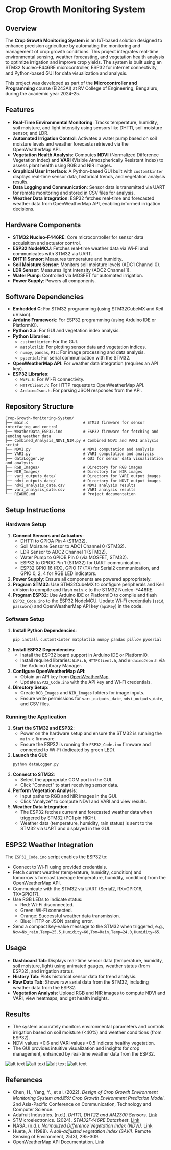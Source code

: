 # Crop Growth Monitoring System

## Overview
The **Crop Growth Monitoring System** is an IoT-based solution designed to enhance precision agriculture by automating the monitoring and management of crop growth conditions. This project integrates real-time environmental sensing, weather forecasting, and vegetation health analysis to optimize irrigation and improve crop yields. The system is built using an STM32 Nucleo-F446RE microcontroller, ESP32 for internet connectivity, and Python-based GUI for data visualization and analysis.

This project was developed as part of the **Microcontroller and Programming** course (EI243AI) at RV College of Engineering, Bengaluru, during the academic year 2024-25.

## Features
- **Real-Time Environmental Monitoring**: Tracks temperature, humidity, soil moisture, and light intensity using sensors like DHT11, soil moisture sensor, and LDR.
- **Automated Irrigation Control**: Activates a water pump based on soil moisture levels and weather forecasts retrieved via the OpenWeatherMap API.
- **Vegetation Health Analysis**: Computes **NDVI** (Normalized Difference Vegetation Index) and **VARI** (Visible Atmospherically Resistant Index) to assess plant health using RGB and NIR images.
- **Graphical User Interface**: A Python-based GUI built with `customtkinter` displays real-time sensor data, historical trends, and vegetation analysis results.
- **Data Logging and Communication**: Sensor data is transmitted via UART for remote monitoring and stored in CSV files for analysis.
- **Weather Data Integration**: ESP32 fetches real-time and forecasted weather data from OpenWeatherMap API, enabling informed irrigation decisions.

## Hardware Components
- **STM32 Nucleo-F446RE**: Core microcontroller for sensor data acquisition and actuator control.
- **ESP32 NodeMCU**: Fetches real-time weather data via Wi-Fi and communicates with STM32 via UART.
- **DHT11 Sensor**: Measures temperature and humidity.
- **Soil Moisture Sensor**: Monitors soil moisture levels (ADC1 Channel 0).
- **LDR Sensor**: Measures light intensity (ADC2 Channel 1).
- **Water Pump**: Controlled via MOSFET for automated irrigation.
- **Power Supply**: Powers all components.

## Software Dependencies
- **Embedded C**: For STM32 programming (using STM32CubeMX and Keil uVision).
- **Arduino Framework**: For ESP32 programming (using Arduino IDE or PlatformIO).
- **Python 3.x**: For GUI and vegetation index analysis.
- **Python Libraries**:
  - `customtkinter`: For the GUI.
  - `matplotlib`: For plotting sensor data and vegetation indices.
  - `numpy`, `pandas`, `PIL`: For image processing and data analysis.
  - `pyserial`: For serial communication with the STM32.
- **OpenWeatherMap API**: For weather data integration (requires an API key).
- **ESP32 Libraries**:
  - `WiFi.h`: For Wi-Fi connectivity.
  - `HTTPClient.h`: For HTTP requests to OpenWeatherMap API.
  - `ArduinoJson.h`: For parsing JSON responses from the API.

## Repository Structure
```
Crop-Growth-Monitoring-System/
├── main.c                        # STM32 firmware for sensor interfacing and control
├── WeatherData_ESP32.ino         # ESP32 firmware for fetching and sending weather data
├── Combined_Analysis_NDVI_NIR.py # Combined NDVI and VARI analysis script
├── NDVI.py                       # NDVI computation and analysis
├── VARI.py                       # VARI computation and analysis
├── dataLogger.py                 # GUI for sensor data visualization and analysis
├── RGB_Images/                   # Directory for RGB images
├── NIR_Images/                   # Directory for NIR images
├── vari_outputs_date/            # Directory for VARI output images
├── ndvi_outputs_date/            # Directory for NDVI output images
├── ndvi_analysis_date.csv        # NDVI analysis results
├── vari_analysis_date.csv        # VARI analysis results
└── README.md                     # Project documentation
```

## Setup Instructions
### Hardware Setup
1. **Connect Sensors and Actuators**:
   - DHT11 to GPIOA Pin 4 (STM32).
   - Soil Moisture Sensor to ADC1 Channel 0 (STM32).
   - LDR Sensor to ADC2 Channel 1 (STM32).
   - Water Pump to GPIOB Pin 0 (via MOSFET, STM32).
   - ESP32 to GPIOC Pin 1 (STM32) for UART communication.
   - ESP32 GPIO 16 (RX), GPIO 17 (TX) for Serial2 communication, and GPIO 0, 2, 4 for RGB LED indicators.
2. **Power Supply**: Ensure all components are powered appropriately.
3. **Program STM32**: Use STM32CubeMX to configure peripherals and Keil uVision to compile and flash `main.c` to the STM32 Nucleo-F446RE.
4. **Program ESP32**: Use Arduino IDE or PlatformIO to compile and flash `ESP32_Code.ino` to the ESP32 NodeMCU. Update Wi-Fi credentials (`ssid`, `password`) and OpenWeatherMap API key (`apiKey`) in the code.

### Software Setup
1. **Install Python Dependencies**:
   ```bash
   pip install customtkinter matplotlib numpy pandas pillow pyserial
   ```
2. **Install ESP32 Dependencies**:
   - Install the ESP32 board support in Arduino IDE or PlatformIO.
   - Install required libraries: `WiFi.h`, `HTTPClient.h`, and `ArduinoJson.h` via the Arduino Library Manager.
3. **Configure OpenWeatherMap API**:
   - Obtain an API key from [OpenWeatherMap](https://openweathermap.org/appid).
   - Update `ESP32_Code.ino` with the API key and Wi-Fi credentials.
4. **Directory Setup**:
   - Create `RGB_Images` and `NIR_Images` folders for image inputs.
   - Ensure write permissions for `vari_outputs_date`, `ndvi_outputs_date`, and CSV files.

### Running the Application
1. **Start the STM32 and ESP32**:
   - Power on the hardware setup and ensure the STM32 is running the `main.c` firmware.
   - Ensure the ESP32 is running the `ESP32_Code.ino` firmware and connected to Wi-Fi (indicated by green LED).
2. **Launch the GUI**:
   ```bash
   python dataLogger.py
   ```
3. **Connect to STM32**:
   - Select the appropriate COM port in the GUI.
   - Click "Connect" to start receiving sensor data.
4. **Perform Vegetation Analysis**:
   - Input paths to RGB and NIR images in the GUI.
   - Click "Analyze" to compute NDVI and VARI and view results.
5. **Weather Data Integration**:
   - The ESP32 fetches current and forecasted weather data when triggered by STM32 (PC1 pin HIGH).
   - Weather data (temperature, humidity, rain status) is sent to the STM32 via UART and displayed in the GUI.

## ESP32 Weather Integration
The `ESP32_Code.ino` script enables the ESP32 to:
- Connect to Wi-Fi using provided credentials.
- Fetch current weather (temperature, humidity, condition) and tomorrow's forecast (average temperature, humidity, condition) from the OpenWeatherMap API.
- Communicate with the STM32 via UART (Serial2, RX=GPIO16, TX=GPIO17).
- Use RGB LEDs to indicate status:
  - Red: Wi-Fi disconnected.
  - Green: Wi-Fi connected.
  - Orange: Successful weather data transmission.
  - Blue: HTTP or JSON parsing error.
- Send a compact key-value message to the STM32 when triggered, e.g., `Now=No_rain,Temp=25.5,Humidity=60,Tom=Rain,Temp=24.0,Humidity=65`.

## Usage
- **Dashboard Tab**: Displays real-time sensor data (temperature, humidity, soil moisture, light) using animated gauges, weather status (from ESP32), and irrigation status.
- **History Tab**: Plots historical sensor data for trend analysis.
- **Raw Data Tab**: Shows raw serial data from the STM32, including weather data from the ESP32.
- **Vegetation Analysis**: Upload RGB and NIR images to compute NDVI and VARI, view heatmaps, and get health insights.

## Results 
- The system accurately monitors environmental parameters and controls irrigation based on soil moisture (<40%) and weather conditions (from ESP32).
- NDVI values >0.6 and VARI values >0.5 indicate healthy vegetation.
- The GUI provides intuitive visualization and insights for crop management, enhanced by real-time weather data from the ESP32.

![alt text](image.png) ![alt text](<Screenshot 2025-07-01 231636.png>) ![alt text](<Screenshot 2025-07-01 231801.png>) ![alt text](<Screenshot 2025-07-01 231649.png>)


## References
- Chen, H., Yang, Y., et al. (2022). *Design of Crop Growth Environment Monitoring System and部分 Crop Growth Environment Prediction Model*. 2nd Asia-Pacific Conference on Communication, Technology and Computer Science.
- Adafruit Industries. (n.d.). *DHT11, DHT22 and AM2300 Sensors*. [Link](https://www.adafruit.com/product/2300)
- STMicroelectronics. (2024). *STM32F446RE Datasheet*. [Link](https://www.st.com/en/microcontrollers-microprocessors/stm32f446re.html)
- NASA. (n.d.). *Normalized Difference Vegetation Index (NDVI)*. [Link](https://earthobservatory.nasa.gov/Features/MeasuringVegetation/measuring_vegetation_2.php)
- Huete, A. (1988). *A soil-adjusted vegetation index (SAVI)*. Remote Sensing of Environment, 25(3), 295-309.
- OpenWeatherMap API Documentation. [Link](https://openweathermap.org/appid)
